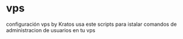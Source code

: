 # vps
configuración vps by Kratos
usa este scripts para istalar comandos de administracion de usuarios en tu vps
